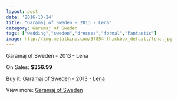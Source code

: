 ```yaml
---
layout: post
date: '2016-10-24'
title: "Garamaj of Sweden - 2013 - Lena"
category: Garamaj of Sweden
tags: ["wedding","sweden","dresses","formal","fantastic"]
image: http://img.metalkind.com/37854-thickbox_default/lena.jpg
---
```

Garamaj of Sweden - 2013 - Lena

On Sales: **$356.99**
<a href="https://www.metalkind.com/en/garamaj-of-sweden/1744-lena.html"><amp-img layout="responsive" width="600" height="600" src="//img.metalkind.com/37854-thickbox_default/lena.jpg" alt="Garamaj of Sweden - 2013 - Lena 0" /></a>
<a href="https://www.metalkind.com/en/garamaj-of-sweden/1744-lena.html"><amp-img layout="responsive" width="600" height="600" src="//img.metalkind.com/37857-thickbox_default/lena.jpg" alt="Garamaj of Sweden - 2013 - Lena 1" /></a>

Buy it: [Garamaj of Sweden - 2013 - Lena](https://www.metalkind.com/en/garamaj-of-sweden/1744-lena.html "Garamaj of Sweden - 2013 - Lena")

View more: [Garamaj of Sweden](https://www.metalkind.com/en/52-garamaj-of-sweden "Garamaj of Sweden")